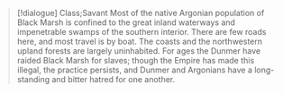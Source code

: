 >[!dialogue] Class;Savant
>Most of the native Argonian population of Black Marsh is confined to the great inland waterways and impenetrable swamps of the southern interior. There are few roads here, and most travel is by boat. The coasts and the northwestern upland forests are largely uninhabited. For ages the Dunmer have raided Black Marsh for slaves; though the Empire has made this illegal, the practice persists, and Dunmer and Argonians have a long-standing and bitter hatred for one another.